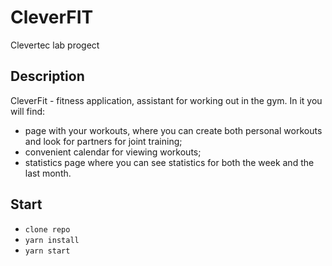 # CleverFIT

Clevertec lab progect

## Description

СleverFit - fitness application, assistant for working out in the gym. In it you will find: 

- page with your workouts, where you can create both personal workouts and look for partners for joint training;
- convenient calendar for viewing workouts;
- statistics page where you can see statistics for both the week and the last month.

## Start

- `clone repo`
- `yarn install`
- `yarn start`

